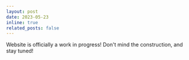```yaml
---
layout: post
date: 2023-05-23 
inline: true
related_posts: false
---
```


Website is officially a work in progress! Don't mind the construction, and stay tuned!

